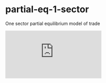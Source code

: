 # partial-eq-1-sector
One sector partial equilibrium model of trade

![equation](https://latex.codecogs.com/svg.latex?%28x_1-x_0%29/x_0)
